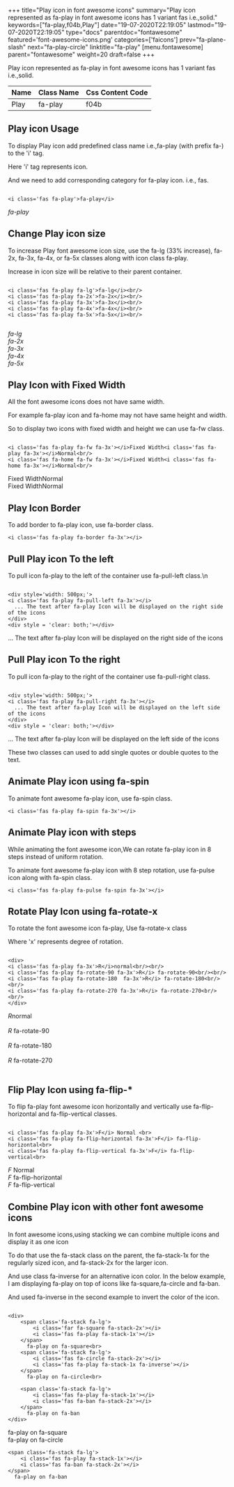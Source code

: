 +++
title="Play icon in font awesome icons"
summary="Play icon represented as fa-play in font awesome icons has 1 variant fas i.e.,solid."
keywords=["fa-play,f04b,Play"]
date="19-07-2020T22:19:05"
lastmod="19-07-2020T22:19:05"
type="docs"
parentdoc="fontawesome"
featured='font-awesome-icons.png'
categories=['faicons']
prev="fa-plane-slash"
next="fa-play-circle"
linktitle="fa-play"
[menu.fontawesome]
parent="fontawesome"
weight=20
draft=false
+++


Play icon represented as fa-play in font awesome icons has 1 variant fas i.e.,solid.

<div class='table-responsive'><table class='table'><thead><tr><th>Name</th><th>Class Name</th><th>Css Content Code</th></tr></thead><tbody><tr><td>Play</td><td>fa-play</td><td>f04b</td></tr></tbody></table></div>



## Play icon Usage

To display Play icon add predefined class name i.e.,fa-play (with prefix fa-) to the 'i' tag.

Here 'i' tag represents icon.

And we need to add corresponding category for fa-play icon. i.e., fas.


```

<i class='fas fa-play'>fa-play</i>
```

<i class='fas fa-play'>fa-play</i>




## Change Play icon size
To increase Play font awesome icon size, use the fa-lg (33% increase), fa-2x, fa-3x, fa-4x, or fa-5x classes along with icon class fa-play.

Increase in icon size will be relative to their parent container. 

```

<i class='fas fa-play fa-lg'>fa-lg</i><br/>
<i class='fas fa-play fa-2x'>fa-2x</i><br/>
<i class='fas fa-play fa-3x'>fa-3x</i><br/>
<i class='fas fa-play fa-4x'>fa-4x</i><br/>
<i class='fas fa-play fa-5x'>fa-5x</i><br/>
            
```

<i class='fas fa-play fa-lg'>fa-lg</i><br/>
<i class='fas fa-play fa-2x'>fa-2x</i><br/>
<i class='fas fa-play fa-3x'>fa-3x</i><br/>
<i class='fas fa-play fa-4x'>fa-4x</i><br/>
<i class='fas fa-play fa-5x'>fa-5x</i><br/>
            



## Play Icon with Fixed Width 

All the font awesome icons does not have same width.

For example fa-play icon and fa-home may not have same height and width.

So to display two icons with fixed width and height we can use fa-fw class.


```

<i class='fas fa-play fa-fw fa-3x'></i>Fixed Width<i class='fas fa-play fa-3x'></i>Normal<br/>
<i class='fas fa-home fa-fw fa-3x'></i>Fixed Width<i class='fas fa-home fa-3x'></i>Normal<br/>
```

<i class='fas fa-play fa-fw fa-3x'></i>Fixed Width<i class='fas fa-play fa-3x'></i>Normal<br/>
<i class='fas fa-home fa-fw fa-3x'></i>Fixed Width<i class='fas fa-home fa-3x'></i>Normal<br/>



## Play Icon Border 

To add border to fa-play icon, use fa-border class.


```
<i class='fas fa-play fa-border fa-3x'></i>

```
<i class='fas fa-play fa-border fa-3x'></i>





## Pull Play icon To the left

To pull icon fa-play to the left of the container use fa-pull-left class.\n

```

<div style='width: 500px;'>
<i class='fas fa-play fa-pull-left fa-3x'></i>
  ... The text after fa-play Icon will be displayed on the right side of the icons
</div>
<div style = 'clear: both;'></div>
```

<div style='width: 500px;'>
<i class='fas fa-play fa-pull-left fa-3x'></i>
  ... The text after fa-play Icon will be displayed on the right side of the icons
</div>
<div style = 'clear: both;'></div>




## Pull Play icon To the right
To pull icon fa-play to the right of the container use fa-pull-right class.

```

<div style='width: 500px;'>
<i class='fas fa-play fa-pull-right fa-3x'></i>
  ... The text after fa-play Icon will be displayed on the left side of the icons
</div>
<div style = 'clear: both;'></div>
```

<div style='width: 500px;'>
<i class='fas fa-play fa-pull-right fa-3x'></i>
  ... The text after fa-play Icon will be displayed on the left side of the icons
</div>
<div style = 'clear: both;'></div>

These two classes can used to add single quotes or double quotes to the text.


## Animate Play icon using fa-spin
To animate font awesome fa-play icon, use fa-spin class.

```
<i class='fas fa-play fa-spin fa-3x'></i>
```
<i class='fas fa-play fa-spin fa-3x'></i>




## Animate Play icon with steps
While animating the font awesome icon,We can rotate fa-play icon in 8 steps instead of uniform rotation.

To animate font awesome fa-play icon with 8 step rotation, use fa-pulse icon along with fa-spin class.


```
<i class='fas fa-play fa-pulse fa-spin fa-3x'></i>

```
<i class='fas fa-play fa-pulse fa-spin fa-3x'></i>





## Rotate Play Icon using fa-rotate-x
To rotate the font awesome icon fa-play, Use fa-rotate-x class

Where 'x' represents degree of rotation.


```

<div>
<i class='fas fa-play fa-3x'>R</i>normal<br/><br/>
<i class='fas fa-play fa-rotate-90 fa-3x'>R</i> fa-rotate-90<br/><br/> 
<i class='fas fa-play fa-rotate-180  fa-3x'>R</i> fa-rotate-180<br/><br/> 
<i class='fas fa-play fa-rotate-270 fa-3x'>R</i> fa-rotate-270<br/><br/>
</div>
```

<div>
<i class='fas fa-play fa-3x'>R</i>normal<br/><br/>
<i class='fas fa-play fa-rotate-90 fa-3x'>R</i> fa-rotate-90<br/><br/> 
<i class='fas fa-play fa-rotate-180  fa-3x'>R</i> fa-rotate-180<br/><br/> 
<i class='fas fa-play fa-rotate-270 fa-3x'>R</i> fa-rotate-270<br/><br/>
</div>




## Flip Play Icon using fa-flip-*
To flip fa-play font awesome icon horizontally and vertically use fa-flip-horizontal and fa-flip-vertical classes. 

```

<i class='fas fa-play fa-3x'>F</i> Normal <br>
<i class='fas fa-play fa-flip-horizontal fa-3x'>F</i> fa-flip-horizontal<br>
<i class='fas fa-play fa-flip-vertical fa-3x'>F</i> fa-flip-vertical<br>
```

<i class='fas fa-play fa-3x'>F</i> Normal <br>
<i class='fas fa-play fa-flip-horizontal fa-3x'>F</i> fa-flip-horizontal<br>
<i class='fas fa-play fa-flip-vertical fa-3x'>F</i> fa-flip-vertical<br>




## Combine Play icon with other font awesome icons
In font awesome icons,using stacking we can combine multiple icons and display it as one icon 

To do that use the fa-stack class on the parent, the fa-stack-1x for the regularly sized icon, and fa-stack-2x for the larger icon.

And use class fa-inverse for an alternative icon color. 
In the below example, I am displaying fa-play on top of icons like fa-square,fa-circle and fa-ban.

And used fa-inverse in the second example to invert the color of the icon.

```

<div>
    <span class='fa-stack fa-lg'>
        <i class='far fa-square fa-stack-2x'></i>
        <i class='fas fa-play fa-stack-1x'></i>
    </span>
      fa-play on fa-square<br>
    <span class='fa-stack fa-lg'>
        <i class='fas fa-circle fa-stack-2x'></i>
        <i class='fas fa-play fa-stack-1x fa-inverse'></i>
    </span>
      fa-play on fa-circle<br>

    <span class='fa-stack fa-lg'>
        <i class='fas fa-play fa-stack-1x'></i>
        <i class='fas fa-ban fa-stack-2x'></i>
    </span>
      fa-play on fa-ban
</div>
```

<div>
    <span class='fa-stack fa-lg'>
        <i class='far fa-square fa-stack-2x'></i>
        <i class='fas fa-play fa-stack-1x'></i>
    </span>
      fa-play on fa-square<br>
    <span class='fa-stack fa-lg'>
        <i class='fas fa-circle fa-stack-2x'></i>
        <i class='fas fa-play fa-stack-1x fa-inverse'></i>
    </span>
      fa-play on fa-circle<br>

    <span class='fa-stack fa-lg'>
        <i class='fas fa-play fa-stack-1x'></i>
        <i class='fas fa-ban fa-stack-2x'></i>
    </span>
      fa-play on fa-ban
</div>






